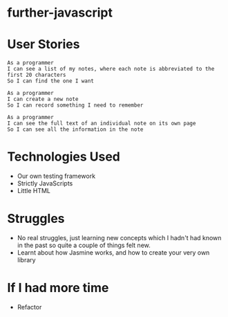 # further-javascript

# User Stories
```
As a programmer
I can see a list of my notes, where each note is abbreviated to the first 20 characters
So I can find the one I want

As a programmer
I can create a new note
So I can record something I need to remember

As a programmer
I can see the full text of an individual note on its own page
So I can see all the information in the note
```

# Technologies Used
- Our own testing framework
- Strictly JavaScripts
- Little HTML

# Struggles
- No real struggles, just learning new concepts which I hadn't had known in the
past so quite a couple of things felt new.
- Learnt about how Jasmine works, and how to create your very own library

# If I had more time
- Refactor
